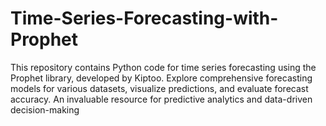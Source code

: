 # Time-Series-Forecasting-with-Prophet
This repository contains Python code for time series forecasting using the Prophet library, developed by Kiptoo. Explore comprehensive forecasting models for various datasets, visualize predictions, and evaluate forecast accuracy. An invaluable resource for predictive analytics and data-driven decision-making
